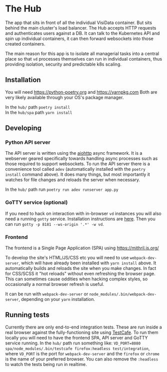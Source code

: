 # The Hub

The app that sits in front of all the individual VisiData container. But sits
behind the main cluster's load balancer. The Hub accepts HTTP requests and
authenticates users against a DB. It can talk to the Kubernetes API and spin
up individual containers, it can then forward websockets into those created containers.

The main reason for this app is to isolate all managerial tasks into a central place so
that `vd` processes themselves can run in individual containers, thus providing isolation, security and predictable k8s scaling.

## Installation
You will need https://python-poetry.org and https://yarnpkg.com Both are very
likely available through your OS's package manager.

In the `hub/` path `poetry install`    
In the `hub/spa` path `yarn install`    

## Developing

### Python API server
The API server is written using the [aiohttp](https://github.com/aio-libs/aiohttp) async framework. It is a webserver geared specifically towards handling async processes such as those required to support websockets. To run the  API server there is a convenience tool called `adev` (automatically installed with the `poetry install` command above). It does many things, but most importantly it watches for file changes and reloads the server when necessary.

In the `hub/` path run `poetry run adev runserver app.py`

### GoTTY service (optional)
If you need to hack on interaction with in-browser `vd` instances you will also need a running `gotty` service. Installation instructions are [here](https://github.com/yudai/gotty#installation). Then you can run `gotty -p 8181 --ws-origin '.*' -w vd`.

### Frontend
The frontend is a Single Page Application (SPA) using https://mithril.js.org/

To develop the site's HTML/JS/CSS etc you will need to use `webpack-dev-server`, which will have already been installed with `yarn install` above. It automatically builds and reloads the site when you make changes. In fact for CSS/SCSS it "hot reloads" without even refreshing the browser page. This can sometimes cause oddities when hacking complex styles, so occasionally a normal browser refresh is useful.

It can be run with `webpack-dev-server` or `node_modules/.bin/webpack-dev-server`, depending on your `yarn` installation.

## Running tests
Currently there are only end-to-end integration tests. These are run inside a real browser against the fully-functioning site using [TestCafe](https://devexpress.github.io/testcafe/). To run them locally you will need to have the frontend SPA, API server and GoTTY service running. In the `hub/` path run something like: `VD_PORT=8080 spa/node_modules/.bin/testcafe firefox:headless test/integration`, where `VD_PORT` is the port for `webpack-dev-server` and the `firefox` or `chrome` is the name of your preferred browser. You can also remove the `:headless` to watch the tests being run in realtime.
